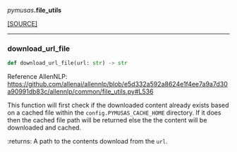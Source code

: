 <div className="source-div">
 <p><i>pymusas</i><strong>.file_utils</strong></p>
 <p><a className="sourcelink" href="https://github.com/UCREL/pymusas/blob/main/pymusas/file_utils.py">[SOURCE]</a></p>
</div>
<div></div>

---

<a id="pymusas.file_utils.download_url_file"></a>

### download\_url\_file

```python
def download_url_file(url: str) -> str
```

Reference AllenNLP:
https://github.com/allenai/allennlp/blob/e5d332a592a8624e1f4ee7a9a7d30a90991db83c/allennlp/common/file_utils.py#L536

This function will first check if the downloaded content already exists
based on a cached file within the `config.PYMUSAS_CACHE_HOME` directory.
If it does then the cached file path will be returned else the the content
will be downloaded and cached.

:returns: A path to the contents download from the `url`.

